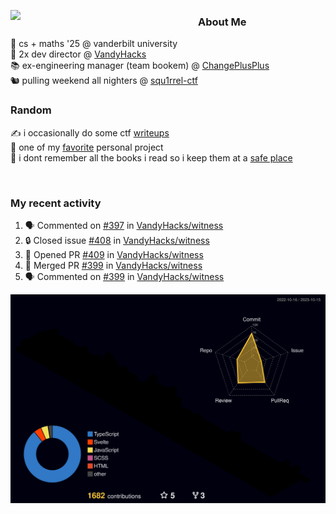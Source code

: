 <!-- 
Hey what are you doing here? 
I admire your curiosity tho
Shoot me an email (zinean00 at gmail dot com)
Let's connect! 
-->

<p float="left">
  <img src='https://imgur.com/nGM66Ev.png' width='300' align="left">
  <p>
    
  <h3>About Me</h3>
  🏫 cs + maths '25 @ vanderbilt university <br>
  🌊 2x dev director @ <a href="https://github.com/vandyhacks">VandyHacks</a> <br>
  📚 ex-engineering manager (team bookem) @ <a href="https://github.com/changeplusplusvandy">ChangePlusPlus<a> <br>
  🐿 pulling weekend all nighters @ <a href="https://github.com/squ1rrel-ctf">squ1rrel-ctf</a> <br>
  
  <h3>Random</h3>
  ✍️ i occasionally do some ctf <a href="https://squ1rrel.dev/author/zineanteoh">writeups</a> <br>
  📱 one of my <a href="https://github.com/zineanteoh/vinkybox-app">favorite</a> personal project<br>
  📖 i dont remember all the books i read so i keep them at a <a href="https://www.goodreads.com/user/show/80901669-zi">safe place</a>
  </p>
  
</p>

<br>
<!-- <i>generated by <a href="https://labs.openai.com/s/0hW1r6PFYo3Zh0a7UoxK2AMp" target="_blank">dall-e 2</a></i> -->

<h3>My recent activity</h3>

<!--START_SECTION:activity-->
1. 🗣 Commented on [#397](https://github.com/VandyHacks/witness/pull/397#issuecomment-1763841480) in [VandyHacks/witness](https://github.com/VandyHacks/witness)
2. 🔒 Closed issue [#408](https://github.com/VandyHacks/witness/issues/408) in [VandyHacks/witness](https://github.com/VandyHacks/witness)
3. 💪 Opened PR [#409](https://github.com/VandyHacks/witness/pull/409) in [VandyHacks/witness](https://github.com/VandyHacks/witness)
4. 🎉 Merged PR [#399](https://github.com/VandyHacks/witness/pull/399) in [VandyHacks/witness](https://github.com/VandyHacks/witness)
5. 🗣 Commented on [#399](https://github.com/VandyHacks/witness/pull/399#issuecomment-1760674063) in [VandyHacks/witness](https://github.com/VandyHacks/witness)
<!--END_SECTION:activity-->

![](./profile-3d-contrib/profile-night-rainbow.svg)
